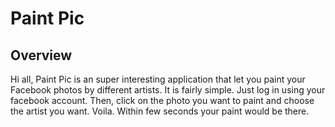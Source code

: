 # Paint Pic


## Overview 
Hi all, Paint Pic is an super interesting application that let you paint your Facebook photos by different artists. It is fairly simple. Just log in using your facebook account. Then, click on the photo you want to paint and choose the artist you want. Voila. Within few seconds your paint would be there.


 
